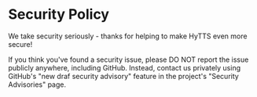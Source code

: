 # Security Policy

We take security seriously - thanks for helping to make HyTTS even more secure!

If you think you've found a security issue, please DO NOT report the issue publicly anywhere, including GitHub. 
Instead, contact us privately using GitHub's "new draf security advisory" feature in the project's "Security Advisories" page.
